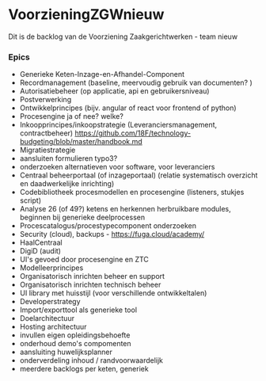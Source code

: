 # VoorzieningZGWnieuw

Dit is de backlog van de Voorziening Zaakgerichtwerken - team nieuw

### Epics
- Generieke Keten-Inzage-en-Afhandel-Component
- Recordmanagement (baseline, meervoudig gebruik van documenten? )
- Autorisatiebeheer (op applicatie, api en gebruikersniveau)
- Postverwerking 
- Ontwikkelprincipes (bijv. angular of react voor frontend of python)
- Procesengine ja of nee? welke? 
- Inkoopprincipes/inkoopstrategie (Leveranciersmanagement, contractbeheer) https://github.com/18F/technology-budgeting/blob/master/handbook.md 
- Migratiestrategie 
- aansluiten formulieren typo3?
- onderzoeken alternatieven voor software, voor leveranciers
- Centraal beheerportaal (of inzageportaal) (relatie systematisch overzicht en daadwerkelijke inrichting)
- Codebibliotheek procesmodellen en procesengine (listeners, stukjes script)
- Analyse 26 (of 49?) ketens en herkennen herbruikbare modules, beginnen bij generieke deelprocessen
- Procescatalogus/procestypecomponent onderzoeken 
- Security (cloud), backups - https://fuga.cloud/academy/
- HaalCentraal
- DigiD (audit)
- UI's gevoed door procesengine en ZTC
- Modelleerprincipes
- Organisatorisch inrichten beheer en support
- Organisatorisch inrichten technisch beheer
- UI library met huisstijl (voor verschillende ontwikkeltalen)
- Developerstrategy
- Import/exporttool als generieke tool
- Doelarchitectuur 
- Hosting architectuur
- invullen eigen opleidingsbehoefte
- onderhoud demo's compomenten 
- aansluiting huwelijksplanner
- onderverdeling inhoud / randvoorwaardelijk
- meerdere backlogs per keten, generiek
